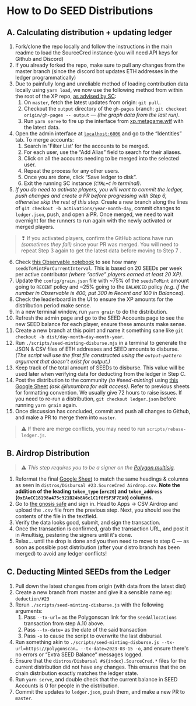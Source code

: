 
# How to Do SEED Distributions

## A. Calculating distribution + updating ledger
1. Fork/clone the repo locally and follow the instructions in the main readme to load the SourceCred instance (you will need API keys for Github and Discord)
2. If you already forked the repo, make sure to pull any changes from the master branch (since the discord bot updates ETH addresses in the ledger programmatically)
3. Due to painfully long and unreliable method of loading contribution data locally using `yarn load`, we now use the following method from within the root of the XP repo, [as advised by SC](https://discord.com/channels/453243919774253079/718263631158050896/778428725570174986):
    1. On `master`, fetch the latest updates from origin: `git pull`.
    2. Checkout the `output` directory of the `gh-pages` branch: `git checkout origin/gh-pages -- output` — *(the graph data from the last run)*.
    3. Run `yarn serve` to fire up the interface from [xp.metagame.wtf](https://xp.metagame.wtf) with the latest data.
4. Open the admin interface at [`localhost:6006`](http://localhost:6006) and go to the “Identities” tab. To merge accounts:
    1. Search in 'Filter List' for the accounts to be merged.
    2. For each user, use the “Add Alias” field to search for their aliases.
    3. Click on all the accounts needing to be merged into the selected user.
    4. Repeat the process for any other users.
    5. Once you are done, click “Save ledger to disk”.
    6. Exit the running SC instance *(`CTRL+C` in terminal)*.
5. *If you do need to activate players, you will want to commit the ledger, push changes and create a PR before progressing with Step 6, otherwise skip the rest of this step.* Create a new branch along the lines of `git checkout -b activations/year-month-day`, commit changes to `ledger.json`, push, and open a PR. Once merged, we need to wait overnight for the runners to run again with the newly activated or merged players.
> ❢ If you activated players, confirm the GitHub actions have run *(sometimes they fail)* since your PR was merged. You will need to repeat Step 3 again to get the latest data before moving to Step 7 .
6. Check [this Observable notebook](https://observablehq.com/@hammadj/metagame-active-contributors) to see how many `seedsToMintForCurrentInterval`. This is based on 20 SEEDs per week per active contributor *(where “active” players earned at least 20 XP)*.
7. Update the `config/grain.json` file with ~75% of the `seedsToMint` amount going to `RECENT` policy and ~25% going to the `BALANCED` policy *(e.g. if the number in Observable is 400, put 300 in Recent and 100 in Balanced)*.
8. Check the leaderboard in the UI to ensure the XP amounts for the distribution period make sense.
9. In a new terminal window, run `yarn grain` to do the distribution.
10. Refresh the admin page and go to the SEED Accounts page to see the new SEED balance for each player, ensure these amounts make sense.
11. Create a new branch at this point and name it something sane like `git checkout -b dist/day-month–day-month-year`.
12. Run `./scripts/seed-minting-disburse.mjs` in a terminal to generate the JSON & CSV files of ETH addresses and SEED amounts to disburse. *(The script will use the first file constructed using the `output-pattern` argument that doesn't exist for output.)*
13. Keep track of the total amount of SEEDs to disburse. This value will be used later when verifying data for deducting from the ledger in Step C.
14. Post the distribution to the community *(to #seed-minting)* using [this Google Sheet](https://docs.google.com/spreadsheets/d/1m8XGjFnTpozt5BBlCZgHen09msimS3HHIT2Sb5Shuro/) *(ask @luxumbra for edit access)*. Refer to previous sheets for formatting convention. We usually give 72 hours to raise issues. If you need to re-run a distribution, `git checkout ledger.json` before running `yarn grain` again.
15. Once discussion has concluded, commit and push all changes to Github, and make a PR to merge them into `master`.
> ⚠️ If there are merge conflicts, you may need to run `scripts/rebase-ledger.js`.

## B. Airdrop Distribution
> ⚠️ *This step requires you to be a signer on the [Polygon multisig](https://gnosis-safe.io/app/matic:0xbaF60086Da36033B458B892e2432958e219F4Ed6).*

1. Reformat the final [Google Sheet](https://docs.google.com/spreadsheets/d/1m8XGjFnTpozt5BBlCZgHen09msimS3HHIT2Sb5Shuro/) to match the same headings & columns as seen in `distros/Disbursal #23.SourceCred Airdrop.csv`. **Note the addition of the leading  `token_type` (`erc20`) and `token_address` (`0xEAeCC18198a475c921B24b8A6c1C1f0f5F3F7EA0`) columns.**
2. Go to [the gnosis safe](https://gnosis-safe.io/app/matic:0xbaF60086Da36033B458B892e2432958e219F4Ed6) and sign in. Head to Apps → CSV Airdrop and upload the `.csv` file from the previous step. Next, you should see the contents of the file in the textfield.
3. Verify the data looks good, submit, and sign the transaction.
4. Once the transaction is confirmed, grab the transaction URL, and post it in #multisig, pestering the signers until it's done.
5. Relax… until the drop is done and you then need to move to step C — as soon as possible post distribution (after your distro branch has been merged) to avoid any ledger conflicts!

## C. Deducting Minted SEEDs from the Ledger

1. Pull down the latest changes from origin (with data from the latest dist)
2. Create a new branch from master and give it a sensible name eg: `deduction/#23`
3. Rerun `./scripts/seed-minting-disburse.js` with the following arguments:
   1. Pass `--tx-url=` as the Polygonscan link for the `seedAllocations` transaction from step A.10 above.
   2. Pass `--tx-date=` as the date of the said transaction
   3. Pass `-o` to cause the script to overwrite the last disbursal.
4. Run something akin to `./scripts/seed-minting-disburse.js --tx-url=https://polygonscan… --tx-date=2023-03-15 -o`, and ensure there's no errors or “Extra SEED Balance” messages logged.
5. Ensure that the `distros/Disbursal #${index}.SourceCred.*` files for the current distribution did not have any changes. This ensures that the on chain distribution exactly matches the ledger state.
6. Run `yarn serve`, and double check that the current balance in SEED Accounts is 0 for people in the distribution.
7. Commit the updates to `ledger.json`, push them, and make a new PR to `master`.
